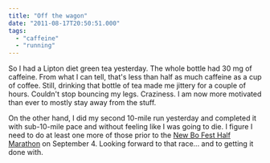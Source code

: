 ```yaml
---
title: "Off the wagon"
date: "2011-08-17T20:50:51.000"
tags: 
  - "caffeine"
  - "running"
---
```


So I had a Lipton diet green tea yesterday. The whole bottle had 30 mg of caffeine. From what I can tell, that's less than half as much caffeine as a cup of coffee. Still, drinking that bottle of tea made me jittery for a couple of hours. Couldn't stop bouncing my legs. Craziness. I am now more motivated than ever to mostly stay away from the stuff.

On the other hand, I did my second 10-mile run yesterday and completed it with sub-10-mile pace and without feeling like I was going to die. I figure I need to do at least one more of those prior to the [New Bo Fest Half Marathon](http://www.newbofesthalfmarathon.com/) on September 4. Looking forward to that race... and to getting it done with.
